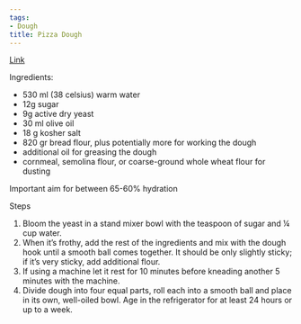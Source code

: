 ```yaml
---
tags:
- Dough
title: Pizza Dough
---
```


[Link](https://www.youtube.com/watch?v=SDpCzJw2xm4)

Ingredients:
- 530 ml (38 celsius) warm water
- 12g sugar
- 9g active dry yeast
- 30 ml olive oil
- 18 g kosher salt
- 820 gr bread flour, plus potentially more for working the dough
- additional oil for greasing the dough
- cornmeal, semolina flour, or coarse-ground whole wheat flour for dusting

Important aim for between 65-60% hydration

  Steps
  1. Bloom the yeast in a stand mixer bowl with the teaspoon of sugar and ¼ cup water.
  2. When it’s frothy, add the rest of the ingredients and mix with the dough hook until a smooth ball comes together. It should be only slightly sticky; if it’s very sticky, add additional flour.
  3. If using a machine let it rest for 10 minutes before kneading another 5 minutes with the machine.
  4. Divide dough into four equal parts, roll each into a smooth ball and place in its own, well-oiled bowl. Age in the refrigerator for at least 24 hours or up to a week.
